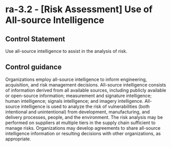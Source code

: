 # ra-3.2 - \[Risk Assessment\] Use of All-source Intelligence

## Control Statement

Use all-source intelligence to assist in the analysis of risk.

## Control guidance

Organizations employ all-source intelligence to inform engineering, acquisition, and risk management decisions. All-source intelligence consists of information derived from all available sources, including publicly available or open-source information; measurement and signature intelligence; human intelligence; signals intelligence; and imagery intelligence. All-source intelligence is used to analyze the risk of vulnerabilities (both intentional and unintentional) from development, manufacturing, and delivery processes, people, and the environment. The risk analysis may be performed on suppliers at multiple tiers in the supply chain sufficient to manage risks. Organizations may develop agreements to share all-source intelligence information or resulting decisions with other organizations, as appropriate.
